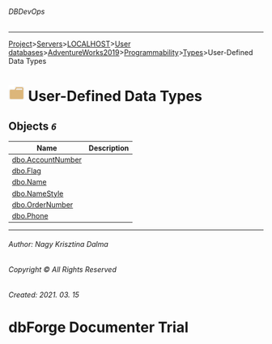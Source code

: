 ###### DBDevOps
___
[Project](../../../../../../../startpage.md)>[Servers](../../../../../../Servers.md)>[LOCALHOST](../../../../../LOCALHOST.md)>[User databases](../../../../UserDatabases.md)>[AdventureWorks2019](../../../AdventureWorks2019.md)>[Programmability](../../Programmability.md)>[Types](../Types.md)>User-Defined Data Types


# ![logo](../../../../../../../Images/folder.svg) User-Defined Data Types



## <a name="#UserDefinedDataTypes"></a>Objects _`6`_
|Name|Description
|---|---
|[dbo.AccountNumber](dbo.AccountNumber.md)||
|[dbo.Flag](dbo.Flag.md)||
|[dbo.Name](dbo.Name.md)||
|[dbo.NameStyle](dbo.NameStyle.md)||
|[dbo.OrderNumber](dbo.OrderNumber.md)||
|[dbo.Phone](dbo.Phone.md)||

___
###### Author: Nagy Krisztina Dalma
###### Copyright © All Rights Reserved
###### Created: 2021. 03. 15

# dbForge Documenter Trial